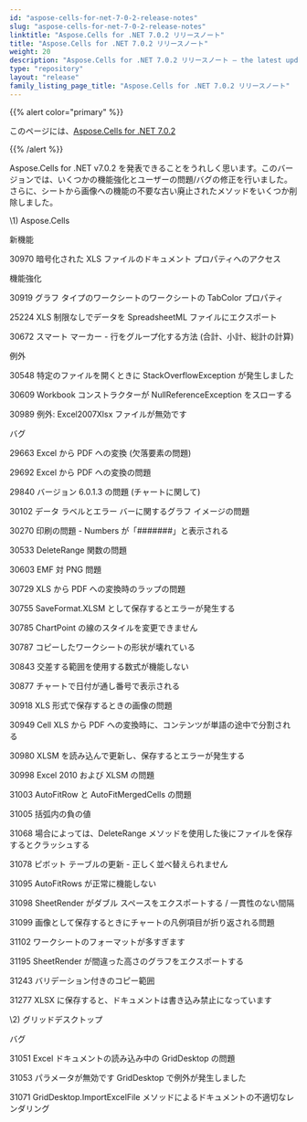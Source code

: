 ```yaml
---
id: "aspose-cells-for-net-7-0-2-release-notes"
slug: "aspose-cells-for-net-7-0-2-release-notes"
linktitle: "Aspose.Cells for .NET 7.0.2 リリースノート"
title: "Aspose.Cells for .NET 7.0.2 リリースノート"
weight: 20
description: "Aspose.Cells for .NET 7.0.2 リリースノート – the latest updates and fixes."
type: "repository"
layout: "release"
family_listing_page_title: "Aspose.Cells for .NET 7.0.2 リリースノート"
---
```

{{% alert color="primary" %}} 

このページには、[Aspose.Cells for .NET 7.0.2](https://releases.aspose.com/cells/net/new-releases/aspose.cells-for-.net-7.0.2/)

{{% /alert %}} 

Aspose.Cells for .NET v7.0.2 を発表できることをうれしく思います。このバージョンでは、いくつかの機能強化とユーザーの問題/バグの修正を行いました。さらに、シートから画像への機能の不要な古い廃止されたメソッドをいくつか削除しました。

\1) Aspose.Cells 

新機能

 30970 暗号化された XLS ファイルのドキュメント プロパティへのアクセス

機能強化

30919 グラフ タイプのワークシートのワークシートの TabColor プロパティ

25224 XLS 制限なしでデータを SpreadsheetML ファイルにエクスポート

30672 スマート マーカー - 行をグループ化する方法 (合計、小計、総計の計算)

例外

 30548 特定のファイルを開くときに StackOverflowException が発生しました

30609 Workbook コンストラクターが NullReferenceException をスローする

30989 例外: Excel2007Xlsx ファイルが無効です

バグ

29663 Excel から PDF への変換 (欠落要素の問題)

 29692 Excel から PDF への変換の問題

29840 バージョン 6.0.1.3 の問題 (チャートに関して)

 30102 データ ラベルとエラー バーに関するグラフ イメージの問題

30270 印刷の問題 - Numbers が「#######」と表示される

30533 DeleteRange 関数の問題

30603 EMF 対 PNG 問題

30729 XLS から PDF への変換時のラップの問題

30755 SaveFormat.XLSM として保存するとエラーが発生する

30785 ChartPoint の線のスタイルを変更できません

30787 コピーしたワークシートの形状が壊れている

30843 交差する範囲を使用する数式が機能しない

30877 チャートで日付が通し番号で表示される

30918 XLS 形式で保存するときの画像の問題

30949 Cell XLS から PDF への変換時に、コンテンツが単語の途中で分割される

30980 XLSM を読み込んで更新し、保存するとエラーが発生する

30998 Excel 2010 および XLSM の問題

31003 AutoFitRow と AutoFitMergedCells の問題

31005 括弧内の負の値

31068 場合によっては、DeleteRange メソッドを使用した後にファイルを保存するとクラッシュする

31078 ピボット テーブルの更新 - 正しく並べ替えられません

31095 AutoFitRows が正常に機能しない

31098 SheetRender がダブル スペースをエクスポートする / 一貫性のない間隔

31099 画像として保存するときにチャートの凡例項目が折り返される問題

31102 ワークシートのフォーマットが多すぎます

31195 SheetRender が間違った高さのグラフをエクスポートする

31243 バリデーション付きのコピー範囲

31277 XLSX に保存すると、ドキュメントは書き込み禁止になっています

\2) グリッドデスクトップ

バグ

31051 Excel ドキュメントの読み込み中の GridDesktop の問題

31053 パラメータが無効です GridDesktop で例外が発生しました

31071 GridDesktop.ImportExcelFile メソッドによるドキュメントの不適切なレンダリング
